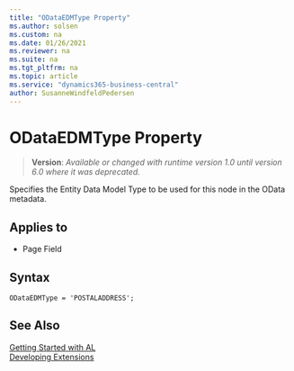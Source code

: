 ```yaml
---
title: "ODataEDMType Property"
ms.author: solsen
ms.custom: na
ms.date: 01/26/2021
ms.reviewer: na
ms.suite: na
ms.tgt_pltfrm: na
ms.topic: article
ms.service: "dynamics365-business-central"
author: SusanneWindfeldPedersen
---
```

[//]: # (START>DO_NOT_EDIT)
[//]: # (IMPORTANT:Do not edit any of the content between here and the END>DO_NOT_EDIT.)
[//]: # (Any modifications should be made in the .xml files in the ModernDev repo.)
# ODataEDMType Property
> **Version**: _Available or changed with runtime version 1.0 until version 6.0 where it was deprecated._

Specifies the Entity Data Model Type to be used for this node in the OData metadata.

## Applies to
-   Page Field

[//]: # (IMPORTANT: END>DO_NOT_EDIT)


## Syntax

```AL
ODataEDMType = 'POSTALADDRESS';
```  

## See Also  
[Getting Started with AL](../devenv-get-started.md)  
[Developing Extensions](../devenv-dev-overview.md)  